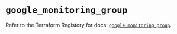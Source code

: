 # `google_monitoring_group`

Refer to the Terraform Registory for docs: [`google_monitoring_group`](https://registry.terraform.io/providers/hashicorp/google-beta/5.9.0/docs/resources/google_monitoring_group).
